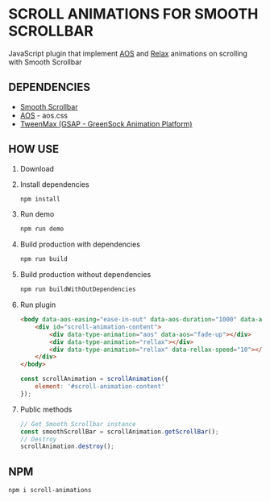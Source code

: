 # SCROLL ANIMATIONS FOR SMOOTH SCROLLBAR

JavaScript plugin that implement [AOS](https://github.com/michalsnik/aos) and [Relax](https://github.com/dixonandmoe/rellax) animations on scrolling with Smooth Scrollbar

## DEPENDENCIES

-   [Smooth Scrollbar](https://github.com/idiotWu/smooth-scrollbar)
-   [AOS](https://github.com/michalsnik/aos) - aos.css
-   [TweenMax (GSAP - GreenSock Animation Platform)](https://github.com/greensock/GreenSock-JS)

## HOW USE

1.  Download
1.  Install dependencies
    ```bash
    npm install
    ```
1.  Run demo
    ```bash
    npm run demo
    ```
1.  Build production with dependencies
    ```bash
    npm run build
    ```
1.  Build production without dependencies
    ```bash
    npm run buildWithOutDependencies
    ```
1.  Run plugin

    ```html
    <body data-aos-easing="ease-in-out" data-aos-duration="1000" data-aos-delay="100">
        <div id="scroll-animation-content">
            <div data-type-animation="aos" data-aos="fade-up"></div>
            <div data-type-animation="rellax"></div>
            <div data-type-animation="rellax" data-rellax-speed="10"></div>
        </div>
    </body>
    ```

    ```javascript
    const scrollAnimation = scrollAnimation({
        element: '#scroll-animation-content'
    });
    ```

1.  Public methods

    ```javascript
    // Get Smooth Scrollbar instance
    const smoothScrollBar = scrollAnimation.getScrollBar();
    // Destroy
    scrollAnimation.destroy();
    ```

## NPM

```bash
npm i scroll-animations
```
